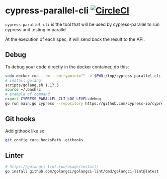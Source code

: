 # cypress-parallel-cli [![CircleCI](https://circleci.com/gh/Lord-Y/cypress-parallel-cli/tree/main.svg?style=svg)](https://circleci.com/gh/Lord-Y/cypress-parallel-cli?branch=main)

`cypress-parallel-cli` is the tool that will be used by cypress-parallel to run cypress unit testing in parallel.

At the execution of each spec, it will send back the result to the API.

## Debug

To debug your code directly in the docker container, do this:

```bash
sudo docker run --rm --entrypoint="" -v $PWD:/tmp/cypress-parallel-cli -exec -ti ghcr.io/lord-y/cypress-parallel-docker-images/cypress-parallel-docker-images:7.4.0-0.1.0 bash
# install golang
scripts/golang.sh 1.17.5
source ~/.bashrc
# exemple of command
export CYPRESS_PARALLEL_CLI_LOG_LEVEL=debug
go run main.go cypress --repository https://github.com/cypress-io/cypress-example-kitchensink.git --specs cypress/integration/2-advanced-examples/connectors.spec.js --uid uuid --report-back
```

## Git hooks

Add githook like so:

```bash
git config core.hooksPath .githooks
```

## Linter
```bash
# https://golangci-lint.run/usage/install/
go install github.com/golangci/golangci-lint/cmd/golangci-lint@latest
```
